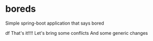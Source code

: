 # boreds
Simple spring-boot application that says bored

df
That's it!!!!
Let's bring some conflicts
And some generic changes
